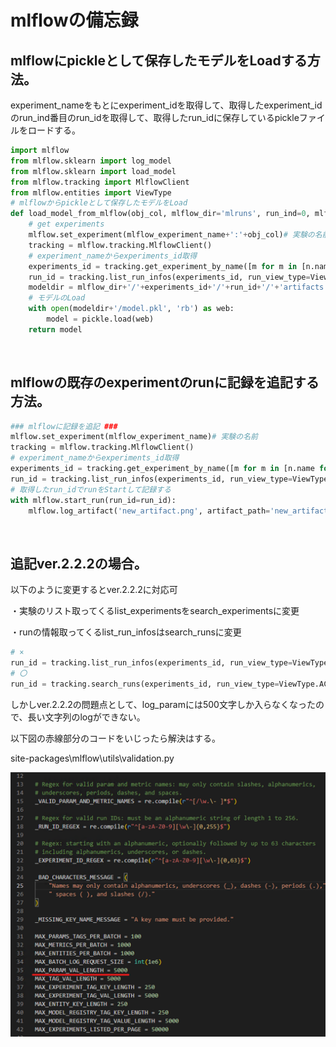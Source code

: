 # mlflowの備忘録
## mlflowにpickleとして保存したモデルをLoadする方法。
experiment_nameをもとにexperiment_idを取得して、取得したexperiment_idのrun_ind番目のrun_idを取得して、取得したrun_idに保存しているpickleファイルをロードする。

```python
import mlflow
from mlflow.sklearn import log_model
from mlflow.sklearn import load_model
from mlflow.tracking import MlflowClient
from mlflow.entities import ViewType
# mlflowからpickleとして保存したモデルをLoad
def load_model_from_mlflow(obj_col, mlflow_dir='mlruns', run_ind=0, mlflow_experiment_name=''):
    # get experiments
    mlflow.set_experiment(mlflow_experiment_name+':'+obj_col)# 実験の名前
    tracking = mlflow.tracking.MlflowClient()
    # experiment_nameからexperiments_id取得
    experiments_id = tracking.get_experiment_by_name([m for m in [n.name for n in tracking.list_experiments()] if obj_col in m and mlflow_experiment_name in m][0]).experiment_id
    run_id = tracking.list_run_infos(experiments_id, run_view_type=ViewType.ACTIVE_ONLY, order_by=["attribute.start_time DESC"])[run_ind].run_id# run_ind番目のrun_idを取得
    modeldir = mlflow_dir+'/'+experiments_id+'/'+run_id+'/'+'artifacts'+'/'+obj_col# 保存しているartifactsのディレクトリpath
    # モデルのLoad
    with open(modeldir+'/model.pkl', 'rb') as web:
        model = pickle.load(web)
    return model
```
<br>

## mlflowの既存のexperimentのrunに記録を追記する方法。

```python
### mlflowに記録を追記 ###
mlflow.set_experiment(mlflow_experiment_name)# 実験の名前
tracking = mlflow.tracking.MlflowClient()
# experiment_nameからexperiments_id取得
experiments_id = tracking.get_experiment_by_name([m for m in [n.name for n in tracking.list_experiments()] if obj_col in m and mlflow_experiment_name in m][0]).experiment_id
run_id = tracking.list_run_infos(experiments_id, run_view_type=ViewType.ACTIVE_ONLY, order_by=["attribute.start_time DESC"])[run_ind].run_id# 最新のrun_idを取得
# 取得したrun_idでrunをStartして記録する
with mlflow.start_run(run_id=run_id):
    mlflow.log_artifact('new_artifact.png', artifact_path='new_artifact')
```
<br>

## 追記ver.2.2.2の場合。
以下のように変更するとver.2.2.2に対応可

・実験のリスト取ってくるlist_experimentsをsearch_experimentsに変更

・runの情報取ってくるlist_run_infosはsearch_runsに変更

```python
# × 
run_id = tracking.list_run_infos(experiments_id, run_view_type=ViewType.ACTIVE_ONLY, order_by=["attribute.start_time DESC"])[run_index].run_id
# 〇
run_id = tracking.search_runs(experiments_id, run_view_type=ViewType.ACTIVE_ONLY, order_by=["attribute.start_time DESC"])[run_index].to_dictionary()['info']['run_id']
```

しかしver.2.2.2の問題点として、log_paramには500文字しか入らなくなったので、長い文字列のlogができない。

以下図の赤線部分のコードをいじったら解決はする。

site-packages\mlflow\utils\validation.py

![validation.py](0007_mlflow_load/ver.2.2.2.png)